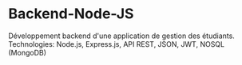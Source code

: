 # Backend-Node-JS
Développement backend d'une application de gestion des étudiants.
Technologies: Node.js, Express.js, API REST, JSON, JWT, NOSQL (MongoDB)
